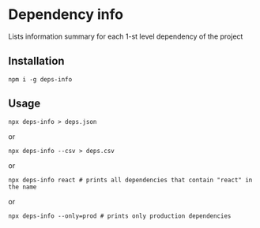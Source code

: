 # Dependency info

Lists information summary for each 1-st level dependency of the project

## Installation

```shell
npm i -g deps-info
```

## Usage

```shell
npx deps-info > deps.json
```

or

```shell
npx deps-info --csv > deps.csv
```

or

```shell
npx deps-info react # prints all dependencies that contain "react" in the name
```

or

```shell
npx deps-info --only=prod # prints only production dependencies
```